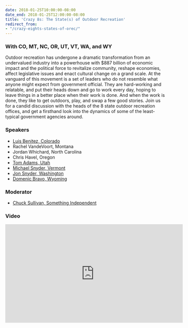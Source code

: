```yaml
---
date: 2018-01-25T10:00:00-08:00
date_end: 2018-01-25T12:00:00-08:00
title: 'Crazy 8s: The State(s) of Outdoor Recreation'
redirect_from:
- "/crazy-eights-states-of-orec/"
---
```


### With CO, MT, NC, OR, UT, VT, WA, and WY

Outdoor recreation has undergone a dramatic transformation from an undervalued industry into a powerhouse with $887 billion of economic impact and the political force to revitalize community, reshape economies, affect legislative issues and enact cultural change on a grand scale. At the vanguard of this movement is a set of leaders who do not resemble what anyone might expect from government official. They are hard-working and relatable, and put their heads down and go to work every day, hoping to leave things in a better place when their work is done. And when the work is done, they like to get outdoors, play, and swap a few good stories. Join us for a candid discussion with the heads of the 8 state outdoor recreation offices, and get a firsthand look into the dynamics of some of the least-typical government agencies around.

### Speakers
- [Luis Benitez, Colorado](https://choosecolorado.com/programs-initiatives/outdoor-recreation-industry-office/)
- Rachel VandeVoort, Montana
- Jordan Whichard, North Carolina
- Chris Havel, Oregon
- [Tom Adams, Utah](http://business.utah.gov/programs/outdoor/)
- [Michael Snyder, Vermont](http://fpr.vermont.gov/VOREC)
- [Jon Snyder, Washington](https://www.governor.wa.gov/issues/issues/economy/outdoor-recreation)
- [Domenic Bravo, Wyoming](http://wyoparks.state.wy.us/index.php/learn/wyoming-outdoor-recreation-task-force)

### Moderator
- [Chuck Sullivan, Something Independent](http://www.somethingindependent.com/)

### Video
<iframe src="https://www.facebook.com/plugins/video.php?href=https%3A%2F%2Fwww.facebook.com%2FSomethingIndependent%2Fvideos%2F1589510137753015%2F&show_text=0&width=560" width="560" height="311" style="border:none;overflow:hidden" scrolling="no" frameborder="0" allowTransparency="true" allowFullScreen="true"></iframe>
